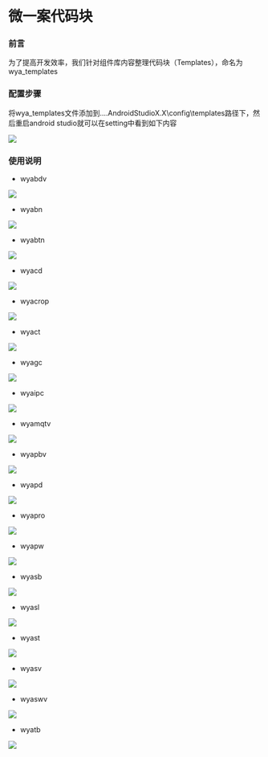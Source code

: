 # 微一案代码块
### 前言
为了提高开发效率，我们针对组件库内容整理代码块（Templates），命名为wya_templates
### 配置步骤
将wya_templates文件添加到...\.AndroidStudioX.X\config\templates路径下，然后重启android studio就可以在setting中看到如下内容

![](pic/live_templates.png)

### 使用说明
- wyabdv

![](pic/wyabdv.png)

- wyabn

![](pic/wyabn.png)

- wyabtn

![](pic/wyabtn.png)

- wyacd

![](pic/wyacd.png)

- wyacrop

![](pic/wyacrop.png)

- wyact

![](pic/wyact.png)

- wyagc

![](pic/wyagc.png)

- wyaipc

![](pic/wyaipc.png)

- wyamqtv

![](pic/wyamqtv.png)

- wyapbv

![](pic/wyapbv.png)

- wyapd

![](pic/wyapd.png)

- wyapro

![](pic/wyapro.png)

- wyapw

![](pic/wyapw.png)

- wyasb

![](pic/wyasb.png)

- wyasl

![](pic/wyasl.png)

- wyast

![](pic/wyast.png)

- wyasv

![](pic/wyasv.png)

- wyaswv

![](pic/wyaswv.png)

- wyatb

![](pic/wyatb.png)



